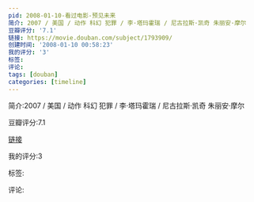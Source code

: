 ```yaml
---
pid: 2008-01-10-看过电影-预见未来
简介: 2007 / 美国 / 动作 科幻 犯罪 / 李·塔玛霍瑞 / 尼古拉斯·凯奇 朱丽安·摩尔
豆瓣评分: '7.1'
链接: https://movie.douban.com/subject/1793909/
创建时间: '2008-01-10 00:58:23'
我的评分: '3'
标签:
评论:
tags: [douban]
categories: [timeline]
---
```

简介:2007 / 美国 / 动作 科幻 犯罪 / 李·塔玛霍瑞 / 尼古拉斯·凯奇 朱丽安·摩尔

豆瓣评分:7.1

[链接](https://movie.douban.com/subject/1793909/)

我的评分:3

标签:

评论:

